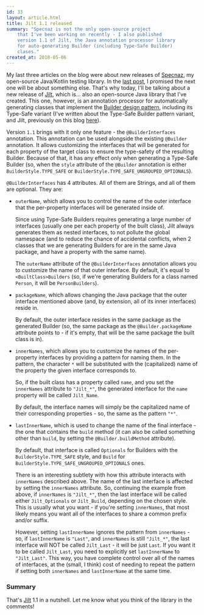 ```yaml
---
id: 33
layout: article.html
title: Jilt 1.1 released
summary: "Specnaz is not the only open-source project
	that I've been working on recently - I also published
	version 1.1 of Jilt, the Java annotation processor library
	for auto-generating Builder (including Type-Safe Builder)
	clases."
created_at: 2018-05-06
---
```


My last three articles on the blog were about new releases of [Specnaz](https://github.com/skinny85/specnaz), my open-source Java/Kotlin testing library. In the [last post](/specnaz-1_3-released), I promised the next one will be about something else. That's why today, I'll be talking about a new release of [Jilt](https://github.com/skinny85/jilt), which is... also an open-source Java library that I've created. This one, however, is an annotation processor for automatically generating classes that implement the [Builder design pattern](https://en.wikipedia.org/wiki/Builder_pattern#Java), including its Type-Safe variant (I've written about the Type-Safe Builder pattern variant, and Jilt, previously on this blog [here](/type-safe-builder-pattern-in-java-and-the-jilt-library)).

Version `1.1` brings with it only one feature - the `@BuilderInterfaces` annotation. This annotation can be used alongside the existing `@Builder` annotation. It allows customizing the interfaces that will be generated for each property of the target class to ensure the type-safety of the resulting Builder. Because of that, it has any effect only when generating a Type-Safe Builder (so, when the `style` attribute of the `@Builder` annotation is either `BuilderStyle.TYPE_SAFE` or `BuilderStyle.TYPE_SAFE_UNGROUPED_OPTIONALS`).

`@BuilderInterfaces` has 4 attributes. All of them are Strings, and all of them are optional. They are:

*   `outerName`, which allows you to control the name of the outer interface that the per-property interfaces will be generated inside of.
    
    Since using Type-Safe Builders requires generating a large number of interfaces (usually one per each property of the built class), Jilt always generates them as nested interfaces, to not pollute the global namespace (and to reduce the chance of accidental conflicts, when 2 classes that we are generating Builders for are in the same Java package, and have a property with the same name).
    
    The `outerName` attribute of the `@BuilderInterfaces` annotation allows you to customize the name of that outer interface. By default, it's equal to `<BuiltClass>Builders` (so, if we're generating Builders for a class named `Person`, it will be `PersonBuilders`).
    
*   `packageName`, which allows changing the Java package that the outer interface mentioned above (and, by extension, all of its inner interfaces) reside in.
    
    By default, the outer interface resides in the same package as the generated Builder (so, the same package as the <code>@Builder.packageName</code> attribute points to - if it's empty, that will be the same package the built class is in).
    
*   `innerNames`, which allows you to customize the names of the per-property interfaces by providing a pattern for naming them. In the pattern, the character `*` will be substituted with the (capitalized) name of the property the given interface corresponds to.
    
    So, if the built class has a property called `name`, and you set the `innerNames` attribute to `"Jilt_*"`, the generated interface for the `name` property will be called `Jilt_Name`.
    
    By default, the interface names will simply be the capitalized name of their corresponding properties - so, the same as the pattern `"*"`.
    
*   `lastInnerName`, which is used to change the name of the final interface - the one that contains the `build` method (it can also be called something other than `build`, by setting the <code>@Builder.buildMethod</code> attribute).
    
    By default, that interface is called `Optionals` for Builders with the `BuilderStyle.TYPE_SAFE` style, and `Build` for `BuilderStyle.TYPE_SAFE_UNGROUPED_OPTIONALS` ones.
    
    There is an interesting subtlety with how this attribute interacts with `innerNames` described above. The name of the last interface is affected by setting the `innerNames` attribute. So, continuing the example from above, if `innerNames` is `"Jilt_*"`, then the last interface will be called either `Jilt_Optionals` or `Jilt_Build`, depending on the chosen style. This is usually what you want - if you're setting `innerNames`, that most likely means you want all of the interfaces to share a common prefix and/or suffix.
    
    However, setting `lastInnerName` ignores the pattern from `innerNames` - so, if `lastInnerName` is `"Last"`, and `innerNames` is still `"Jilt_*"`, the last interface will NOT be called `Jilt_Last` - it will be just `Last`. If you want it to be called `Jilt_Last`, you need to explicitly set `lastInnerName` to `"Jilt_Last"`. This way, you have complete control over all of the names of interfaces, at the (small, I think) cost of needing to repeat the pattern if setting both `innerNames` and `lastInnerName` at the same time.

### Summary

That's [Jilt](https://github.com/skinny85/jilt) 1.1 in a nutshell. Let me know what you think of the library in the comments!
